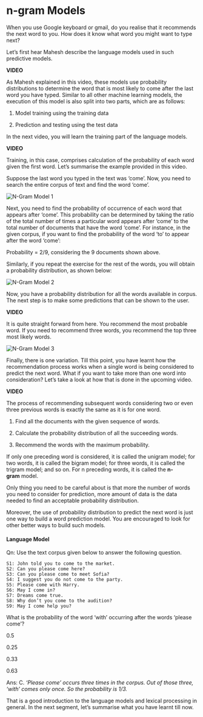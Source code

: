 # n-gram Models

When you use Google keyboard or gmail, do you realise that it recommends the next word to you. How does it know what word you might want to type next? 

Let’s first hear Mahesh describe the language models used in such predictive models. 

**VIDEO**

As Mahesh explained in this video, these models use probability distributions to determine the word that is most likely to come after the last word you have typed. Similar to all other machine learning models, the execution of this model is also split into two parts, which are as follows: 

1.  Model training using the training data
    
2.  Prediction and testing using the test data
    

In the next video, you will learn the training part of the language models. 

**VIDEO**

Training, in this case, comprises calculation of the probability of each word given the first word. Let’s summarise the example provided in this video. 

Suppose the last word you typed in the text was ‘come’. Now, you need to search the entire corpus of text and find the word ‘come’. 

![N-Gram Model 1](https://i.ibb.co/cQP90xP/N-Gram-Model-1.png)

Next, you need to find the probability of occurrence of each word that appears after ‘come’. This probability can be determined by taking the ratio of the total number of times a particular word appears after ‘come’ to the total number of documents that have the word ‘come’. For instance, in the given corpus, if you want to find the probability of the word ‘to’ to appear after the word ‘come’:

Probability = 2/9, considering the 9 documents shown above. 

Similarly, if you repeat the exercise for the rest of the words, you will obtain a probability distribution, as shown below:

![N-Gram Model 2](https://i.ibb.co/HXjwp8L/N-Gram-Model-2.png)

Now, you have a probability distribution for all the words available in corpus. The next step is to make some predictions that can be shown to the user. 

**VIDEO**

It is quite straight forward from here. You recommend the most probable word. If you need to recommend three words, you recommend the top three most likely words. 

![N-Gram Model 3](https://i.ibb.co/23DBYMm/N-Gram-Model-3.png)

Finally, there is one variation. Till this point, you have learnt how the recommendation process works when a single word is being considered to predict the next word. What if you want to take more than one word into consideration? Let’s take a look at how that is done in the upcoming video. 

**VIDEO**

The process of recommending subsequent words considering two or even three previous words is exactly the same as it is for one word. 

1.  Find all the documents with the given sequence of words. 
    
2.  Calculate the probability distribution of all the succeeding words. 
    
3.  Recommend the words with the maximum probability. 
    

If only one preceding word is considered, it is called the unigram model; for two words, it is called the bigram model; for three words, it is called the trigram model; and so on. For n preceding words, it is called the **n-gram** model. 

Only thing you need to be careful about is that more the number of words you need to consider for prediction, more amount of data is the data needed to find an acceptable probability distribution. 

Moreover, the use of probability distribution to predict the next word is just one way to build a word prediction model. You are encouraged to look for other better ways to build such models. 

#### Language Model

Qn: Use the text corpus given below to answer the following question. 

```
S1: John told you to come to the market.  
S2: Can you please come here?  
S3: Can you please come to meet Sofia?  
S4: I suggest you do not come to the party.  
S5: Please come with Harry.  
S6: May I come in?  
S7: Dreams come true.  
S8: Why don’t you come to the audition?  
S9: May I come help you?
```

What is the probability of the word ‘with’ occurring after the words ‘please come’?

0.5

0.25

0.33

0.63

Ans: C. *‘Please come’ occurs three times in the corpus. Out of those three, ‘with’ comes only once. So the probability is 1/3.*

That is a good introduction to the language models and lexical processing in general. In the next segment, let’s summarise what you have learnt till now.